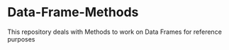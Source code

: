 # Data-Frame-Methods
This repository deals with Methods to work on Data Frames for reference purposes
